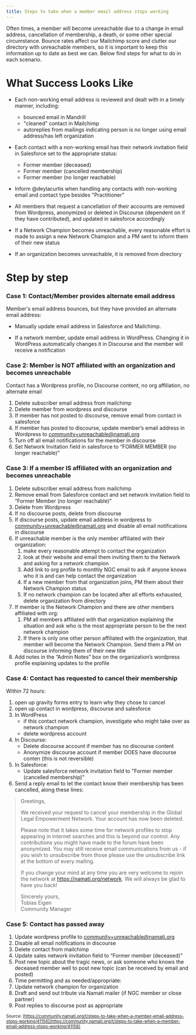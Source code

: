 ```yaml
---
title: Steps to take when a member email address stops working
---
```


Often times, a member will become unreachable due to a change in email address, cancellation of membership, a death, or some other special circumstance. Bounce rates affect our Mailchimp score and clutter our directory with unreachable members, so it is important to keep this information up to date as best we can. Below find steps for what to do in each scenario.

# What Success Looks Like

* Each non-working email address is reviewed and dealt with in a timely manner, including: 
    - bounced email in Mandrill 
    - "cleaned" contact in Mailchimp 
    - autoreplies from mailings indicating person is no longer using email address/has left organization 

* Each contact with a non-working email has their network invitation field in Salesforce set to the appropriate status: 
    -  Former member (deceased)
    -  Former member (cancelled membership)
    -  Former member (no longer reachable)

* Inform @deylacurtis when handling any contacts with non-working email and contact type besides "Practitioner" 

* All members that request a cancellation of their accounts are removed from Wordpress, anonymized or deleted in Discourse (dependent on if they have contributed), and updated in salesforce accordingly

* If a Network Champion becomes unreachable, every reasonable effort is made to assign a new Network Champion and a PM sent to inform them of their new status

* If an organization becomes unreachable, it is removed from directory

# Step by step

### Case 1: Contact/Member provides alternate email address

Member's email address bounces, but they have provided an alternate email address:

* Manually update email address in Salesforce and Mailchimp. 

* If a network member, update email address in WordPress. Changing it in WordPress automatically changes it in Discourse and the member will receive a notification

### Case 2: Member is NOT affiliated with an organization and becomes unreachable

Contact has a Wordpress profile, no Discourse content, no org affiliation, no alternate email

1. Delete subscriber email address from mailchimp
2. Delete member from wordpress and discourse
3. If member has not posted to discourse, remove email from contact in salesforce
4. If member has posted to discourse, update member&rsquo;s email address in Wordpress to [community+unreachable@namati.org](mailto:community+unreachable@namati.org)
5. Turn off all email notifications for the member in discourse
6. Set Network Invitation field in salesforce to &ldquo;FORMER MEMBER (no longer reachable)&rdquo;

### Case 3: If a member IS affiliated with an organization and becomes unreachable

1. Delete subscriber email address from mailchimp
2. Remove email from Salesforce contact and set network invitation field to &ldquo;Former Member (no longer reachable)&rdquo;
3. Delete from Wordpress
4. If no discourse posts, delete from discourse
5. If discourse posts, update email address in wordpress to [community+unreachable@namati.org](mailto:community+unreachable@namati.org) and disable all email notifications in discourse
6. If unreachable member is the only member affiliated with their organization:
    1. make every reasonable attempt to contact the organization
    1. look at their website and email them inviting them to the Network and asking for a network champion
    2. Add link to org profile to monthly NGC email to ask if anyone knows who it is and can help contact the organization
    2. If a new member from that organization joins, PM them about their Network Champion status
    3. If no network champion can be located after all efforts exhausted, delete organization from directory
7. If member is the Network Champion and there are other members affiliated with org:
   1. PM all members affiliated with that organization explaining the situation and ask who is the most appropriate person to be the next network champion
   2. If there is only one other person affiliated with the organization, that member will become the Network Champion. Send them a PM on discourse informing them of their new title
8. Add notes in the “Admin Notes” box on the organization’s wordpress profile explaining updates to the profile

### Case 4: Contact has requested to cancel their membership

Within 72 hours: 
1. open up gravity forms entry to learn why they chose to cancel 
2. open up contact in wordpress, discourse and salesforce
1. In WordPress
   - if this contact network champion, investigate who might take over as network champion
   - delete wordpress account 
2. In Discourse:
   * Delete discourse account if member has no discourse content
   * Anonymize discourse account if member DOES have discourse conten (this is not reversible)
3. In Salesforce: 
   * Update salesforce network invitation field to "Former member (cancelled membership)"
4. Send a reply email to let the contact know their membership has been cancelled, along these lines: 

> Greetings,
> 
> We received your request to cancel your membership in the Global Legal Empowerment Network. Your account has now been deleted. 
> 
> Please note that it takes some time for network profiles to stop appearing in internet searches and this is beyond our control. Any contributions you might have made to the forum have been anonymized. You may still receive email communications from us - if you wish to unsubscribe from those please use the unsubscribe link at the bottom of every mailing. 
> 
> If you change your mind at any time you are very welcome to rejoin the network at https://namati.org/network. We will always be glad to have you back! 
> 
> Sincerely yours, <br>
> Tobias Eigen<br>
> Community Manager


### Case 5: Contact has passed away

1. Update wordpress profile to [community+unreachable@namati.org](mailto:community+unreachable@namati.org)
2. Disable all email notifications in discourse
3. Delete contact from mailchimp
4. Update sales network invitation field to &ldquo;Former member (deceased)&rdquo;
5. Post new topic about the tragic news, or ask someone who knows the deceased member well to post new topic (can be received by email and posted)
6. Time permitting and as needed/appropriate:
7. Update network champion for organization
8. Draft and send out tribute via Namati mailer (if NGC member or close partner)
9. Post replies to discourse post as appropriate

<small class="documentation-source">Source: [https://community.namati.org/t/steps-to-take-when-a-member-email-address-stops-working/41156](https://community.namati.org/t/steps-to-take-when-a-member-email-address-stops-working/41156)</small>
